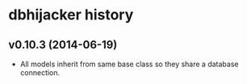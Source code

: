 dbhijacker history
===========================

## v0.10.3 (2014-06-19)

* All models inherit from same base class so they share a database connection.

